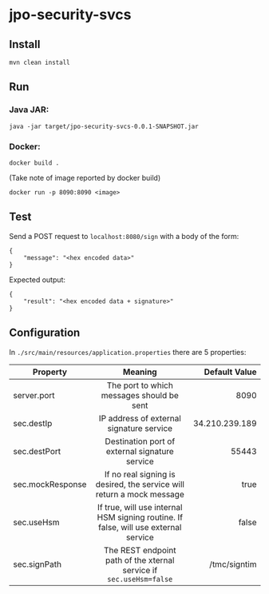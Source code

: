 # jpo-security-svcs

## Install

`mvn clean install`

## Run

### Java JAR:

`java -jar target/jpo-security-svcs-0.0.1-SNAPSHOT.jar`

### Docker:

`docker build .`

(Take note of image reported by docker build)

`docker run -p 8090:8090 <image>`

## Test

Send a POST request to `localhost:8080/sign` with a body of the form:

```
{
	"message": "<hex encoded data>"
}
```

Expected output:

```
{
	"result": "<hex encoded data + signature>"
}
```

## Configuration

In `./src/main/resources/application.properties` there are 5 properties:

| Property        | Meaning           | Default Value  |
| ------------- |:-------------:| -----:|
| server.port | The port to which messages should be sent | 8090 |
| sec.destIp | IP address of external signature service | 34.210.239.189 |
| sec.destPort | Destination port of external signature service | 55443 |
| sec.mockResponse | If no real signing is desired, the service will return a mock message | true |
| sec.useHsm | If true, will use internal HSM signing routine. If false, will use external service | false |
| sec.signPath | The REST endpoint path of the xternal service if `sec.useHsm=false` | /tmc/signtim |

